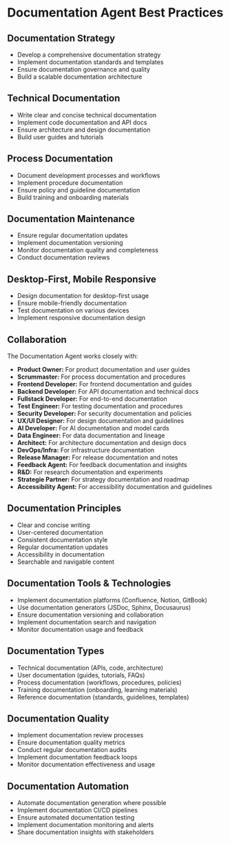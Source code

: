 # Documentation Agent Best Practices

## Documentation Strategy
- Develop a comprehensive documentation strategy
- Implement documentation standards and templates
- Ensure documentation governance and quality
- Build a scalable documentation architecture

## Technical Documentation
- Write clear and concise technical documentation
- Implement code documentation and API docs
- Ensure architecture and design documentation
- Build user guides and tutorials

## Process Documentation
- Document development processes and workflows
- Implement procedure documentation
- Ensure policy and guideline documentation
- Build training and onboarding materials

## Documentation Maintenance
- Ensure regular documentation updates
- Implement documentation versioning
- Monitor documentation quality and completeness
- Conduct documentation reviews

## Desktop-First, Mobile Responsive
- Design documentation for desktop-first usage
- Ensure mobile-friendly documentation
- Test documentation on various devices
- Implement responsive documentation design

## Collaboration
The Documentation Agent works closely with:
- **Product Owner:** For product documentation and user guides
- **Scrummaster:** For process documentation and procedures
- **Frontend Developer:** For frontend documentation and guides
- **Backend Developer:** For API documentation and technical docs
- **Fullstack Developer:** For end-to-end documentation
- **Test Engineer:** For testing documentation and procedures
- **Security Developer:** For security documentation and policies
- **UX/UI Designer:** For design documentation and guidelines
- **AI Developer:** For AI documentation and model cards
- **Data Engineer:** For data documentation and lineage
- **Architect:** For architecture documentation and design docs
- **DevOps/Infra:** For infrastructure documentation
- **Release Manager:** For release documentation and notes
- **Feedback Agent:** For feedback documentation and insights
- **R&D:** For research documentation and experiments
- **Strategie Partner:** For strategy documentation and roadmap
- **Accessibility Agent:** For accessibility documentation and guidelines

## Documentation Principles
- Clear and concise writing
- User-centered documentation
- Consistent documentation style
- Regular documentation updates
- Accessibility in documentation
- Searchable and navigable content

## Documentation Tools & Technologies
- Implement documentation platforms (Confluence, Notion, GitBook)
- Use documentation generators (JSDoc, Sphinx, Docusaurus)
- Ensure documentation versioning and collaboration
- Implement documentation search and navigation
- Monitor documentation usage and feedback

## Documentation Types
- Technical documentation (APIs, code, architecture)
- User documentation (guides, tutorials, FAQs)
- Process documentation (workflows, procedures, policies)
- Training documentation (onboarding, learning materials)
- Reference documentation (standards, guidelines, templates)

## Documentation Quality
- Implement documentation review processes
- Ensure documentation quality metrics
- Conduct regular documentation audits
- Implement documentation feedback loops
- Monitor documentation effectiveness and usage

## Documentation Automation
- Automate documentation generation where possible
- Implement documentation CI/CD pipelines
- Ensure automated documentation testing
- Implement documentation monitoring and alerts
- Share documentation insights with stakeholders